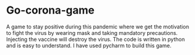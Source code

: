 # Go-corona-game
A game to stay positive during this pandemic where we get the motivation to fight the virus by wearing mask and taking mandatory precautions.
Injecting the vaccine will destroy the virus.
The code is written in python and is easy to understand. 
I have used pycharm to build this game.
